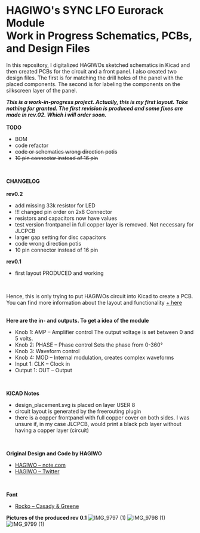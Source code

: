 
# HAGIWO's SYNC LFO Eurorack Module<br/> Work in Progress Schematics, PCBs, and Design Files 

In this repository, I digitalized HAGIWOs sketched schematics in Kicad and then created PCBs for the circuit and a front panel. I also created two design files. The first is for matching the drill holes of the panel with the placed components. The second is for labeling the components on the silkscreen layer of the panel.

***This is a work-in-progress project. Actually, this is my first layout. Take nothing for granted. The first revision is produced and some fixes are made in rev.02. Which i will order soon.*** 
<br/><br/>
**TODO** <br/>
<ul>
<li>BOM</li>
<li>code refactor</li>
<li><s>code or schematics wrong direction potis</s></li>
<li><s>10 pin connector instead of 16 pin</s></li>
</ul>

<br/>

**CHANGELOG** <br/>
<br/>
**rev0.2** <br/>
<ul>
<li> add missing 33k resistor for LED </li>
<li> !!! changed pin order on 2x8 Connector </li>
<li> resistors and capacitors now have values </li>
<li> test version frontpanel in full copper layer is removed. Not necessary for JLCPCB </li>
<li> larger gap setting for disc capacitors </li>
<li> code wrong direction potis</li>
<li> 10 pin connector instead of 16 pin</li>
</ul>

**rev0.1** <br/>
<ul>
<li>first layout PRODUCED and working</li>
</ul>

<br/>

Hence, this is only trying to put HAGIWOs circuit into Kicad to create a PCB. You can find more information about the layout and functionality [ + here](https://note.com/solder_state/n/n4c600f2431c3) 
<br/>
<br/>




**Here are the in- and outputs. To get a idea of the module**
- Knob 1: AMP – Amplifier control The output voltage is set between 0 and 5 volts. 
- Knob 2: PHASE – Phase control Sets the phase from 0-360° 
- Knob 3: Waveform control 
- Knob 4: MOD – Internal modulation, creates complex waveforms 
- Input 1:  CLK – Clock in
- Output 1: OUT – Output
<br/>

**KICAD Notes**
 - design_placement.svg is placed on layer USER 8
 - circuit layout is generated by the freerouting plugin
 - there is a copper frontpanel with full copper cover on both sides. I was unsure if, in my case JLCPCB, would print a black pcb layer without having a copper layer (circuit)
<br/>

**Original Design and Code by HAGIWO** 
- [HAGIWO – note.com](https://note.com/solder_state)
- [HAGIWO – Twitter](https://twitter.com/HAGIWO1)
<br/>

**Font**
- [Rocko – Casady & Greene](https://moorstation.org/typoasis/designers/casady_greene/r_z.htm)

**Pictures of the produced rev 0.1**
![IMG_9797 (1)](https://github.com/johannesstrueber/Hagiwo-Sync-LFO-Kicad-schematics-pcb-design/assets/45170421/c25686c6-26fb-4ed8-914e-01433c1cf53e)
![IMG_9798 (1)](https://github.com/johannesstrueber/Hagiwo-Sync-LFO-Kicad-schematics-pcb-design/assets/45170421/a3338d4d-da37-4a1a-977b-d7cba15d1bb9)
![IMG_9799 (1)](https://github.com/johannesstrueber/Hagiwo-Sync-LFO-Kicad-schematics-pcb-design/assets/45170421/0bfbbedc-62d9-4c7f-a594-a9986a85f2f6)
